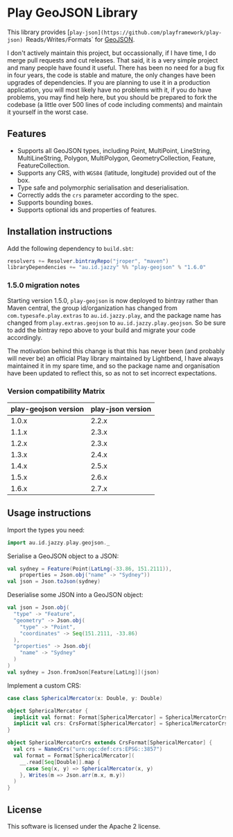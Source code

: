 # Play GeoJSON Library

This library provides [`play-json](https://github.com/playframework/play-json) `Reads`/`Writes`/`Formats` for [GeoJSON](https://geojson.org/).

I don't actively maintain this project, but occassionally, if I have time, I do merge pull requests and cut releases. That said, it is a very simple project and many people have found it useful. There has been no need for a bug fix in four years, the code is stable and mature, the only changes have been upgrades of dependencies. If you are planning to use it in a production application, you will most likely have no problems with it, if you do have problems, you may find help here, but you should be prepared to fork the codebase (a little over 500 lines of code including comments) and maintain it yourself in the worst case.

## Features

* Supports all GeoJSON types, including Point, MultiPoint, LineString, MultiLineString, Polygon, MultiPolygon, GeometryCollection, Feature, FeatureCollection.
* Supports any CRS, with `WGS84` (latitude, longitude) provided out of the box.
* Type safe and polymorphic serialisation and deserialisation.
* Correctly adds the `crs` parameter according to the spec.
* Supports bounding boxes.
* Supports optional ids and properties of features.

## Installation instructions

Add the following dependency to `build.sbt`:

```scala
resolvers += Resolver.bintrayRepo("jroper", "maven")
libraryDependencies += "au.id.jazzy" %% "play-geojson" % "1.6.0"
```

### 1.5.0 migration notes

Starting version 1.5.0, `play-geojson` is now deployed to bintray rather than Maven central, the group id/organization has changed from `com.typesafe.play.extras` to `au.id.jazzy.play`, and the package name has changed from `play.extras.geojson` to `au.id.jazzy.play.geojson`. So be sure to add the bintray repo above to your build and migrate your code accordingly.

The motivation behind this change is that this has never been (and probably will never be) an official Play library maintained by Lightbend, I have always maintained it in my spare time, and so the package name and organisation have been updated to reflect this, so as not to set incorrect expectations.

### Version compatibility Matrix

| **play-geojson version** | **play-json version** |
|--------------------------|-----------------------|
| 1.0.x                    | 2.2.x                 |
| 1.1.x                    | 2.3.x                 |
| 1.2.x                    | 2.3.x                 |
| 1.3.x                    | 2.4.x                 |
| 1.4.x                    | 2.5.x                 |
| 1.5.x                    | 2.6.x                 |
| 1.6.x                    | 2.7.x                 |

## Usage instructions

Import the types you need:

```scala
import au.id.jazzy.play.geojson._
```

Serialise a GeoJSON object to a JSON:

```scala
val sydney = Feature(Point(LatLng(-33.86, 151.2111)), 
    properties = Json.obj("name" -> "Sydney"))
val json = Json.toJson(sydney)
```

Deserialise some JSON into a GeoJSON object:

```scala
val json = Json.obj(
  "type" -> "Feature",
  "geometry" -> Json.obj(
    "type" -> "Point",
    "coordinates" -> Seq(151.2111, -33.86)
  ),
  "properties" -> Json.obj(
    "name" -> "Sydney"
  )
)
val sydney = Json.fromJson[Feature[LatLng]](json)
```

Implement a custom CRS:

```scala
case class SphericalMercator(x: Double, y: Double)

object SphericalMercator {
  implicit val format: Format[SphericalMercator] = SphericalMercatorCrs.format
  implicit val crs: CrsFormat[SphericalMercator] = SphericalMercatorCrs
}

object SphericalMercatorCrs extends CrsFormat[SphericalMercator] {
  val crs = NamedCrs("urn:ogc:def:crs:EPSG::3857")
  val format = Format[SphericalMercator](
    __.read[Seq[Double]].map {
      case Seq(x, y) => SphericalMercator(x, y)
    }, Writes(m => Json.arr(m.x, m.y))
  )
}
```

## License

This software is licensed under the Apache 2 license.
